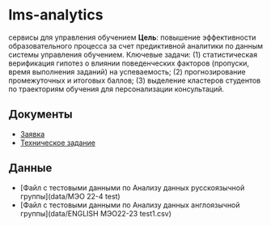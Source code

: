 # lms-analytics
сервисы для управления обучением
**Цель**: повышение эффективности образовательного процесса за счет предиктивной аналитики по данным системы управления обучением.  Ключевые задачи: (1) статистическая верификация гипотез о влиянии поведенческих факторов (пропуски, время выполнения заданий) на успеваемость; (2) прогнозирование промежуточных и итоговых баллов; (3) выделение кластеров студентов по траекториям обучения для персонализации консультаций. 

## Документы  
- [Заявка](docs/proposal)
- [Техническое задание](docs/Тех%20задание)


## Данные
- [Файл с тестовыми данными по Анализу данных русскоязычной группы](data/МЭО 22-4 test)
- [Файл с тестовыми данными по Анализу данных англоязычной группы](data/ENGLISH МЭО22-23 test1.csv)
